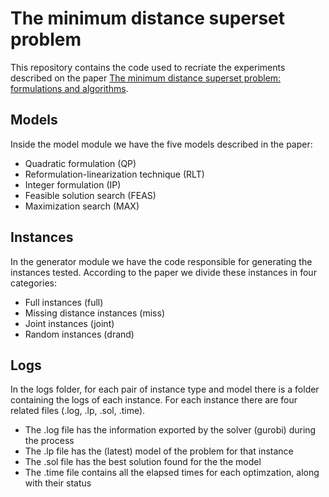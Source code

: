 # The minimum distance superset problem
This repository contains the code used to recriate the experiments described on the paper [The minimum distance superset problem: formulations and algorithms](https://link.springer.com/article/10.1007/s10898-017-0579-9).

## Models
Inside the model module we have the five models described in the paper:
* Quadratic formulation (QP)
* Reformulation-linearization technique (RLT)
* Integer formulation (IP)
* Feasible solution search (FEAS)
* Maximization search (MAX)

## Instances
In the generator module we have the code responsible for generating the instances tested. According to the paper we divide these instances in four categories:
* Full instances (full)
* Missing distance instances (miss)
* Joint instances (joint)
* Random instances (drand)

## Logs
In the logs folder, for each pair of instance type and model there is a folder containing the logs of each instance. For each instance there are four related files (.log, .lp, .sol, .time).
* The .log file has the information exported by the solver (gurobi) during the process
* The .lp file has the (latest) model of the problem for that instance
* The .sol file has the best solution found for the the model
* The .time file contains all the elapsed times for each optimzation, along with their status
